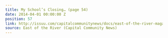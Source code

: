 ```yaml
---
title: My School’s Closing… (page 54)
date: 2014-04-01 00:00:00 Z
position: 57
link: http://issuu.com/capitalcommunitynews/docs/east-of-the-river-magazine-march-20
source: East of the River (Capital Community News)
---
```


